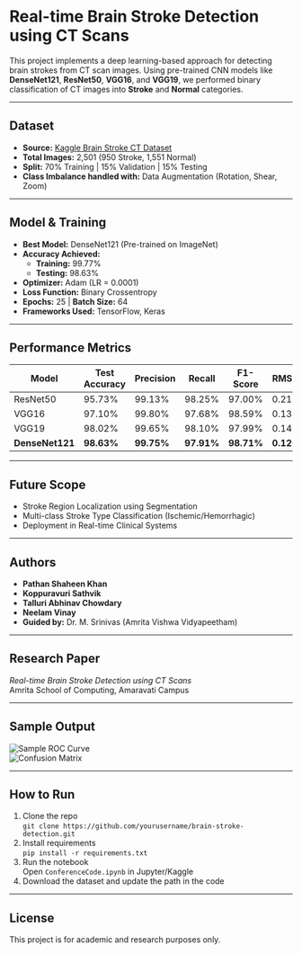 # Real-time Brain Stroke Detection using CT Scans

This project implements a deep learning-based approach for detecting brain strokes from CT scan images. Using pre-trained CNN models like **DenseNet121**, **ResNet50**, **VGG16**, and **VGG19**, we performed binary classification of CT images into **Stroke** and **Normal** categories.

---

##  Dataset
- **Source:** [Kaggle Brain Stroke CT Dataset](https://www.kaggle.com/datasets/afridimoosa/brain-stroke-dataset)
- **Total Images:** 2,501 (950 Stroke, 1,551 Normal)
- **Split:** 70% Training | 15% Validation | 15% Testing
- **Class Imbalance handled with:** Data Augmentation (Rotation, Shear, Zoom)

---

##  Model & Training
- **Best Model:** DenseNet121 (Pre-trained on ImageNet)
- **Accuracy Achieved:** 
  - **Training:** 99.77%
  - **Testing:** 98.63%
- **Optimizer:** Adam (LR = 0.0001)
- **Loss Function:** Binary Crossentropy
- **Epochs:** 25 | **Batch Size:** 64
- **Frameworks Used:** TensorFlow, Keras

---

##  Performance Metrics
| Model     | Test Accuracy | Precision | Recall | F1-Score | RMSE  |
|-----------|----------------|-----------|--------|----------|-------|
| ResNet50 | 95.73%        | 99.13%   | 98.25% | 97.00%  | 0.214 |
| VGG16    | 97.10%        | 99.80%   | 97.68% | 98.59%  | 0.132 |
| VGG19    | 98.02%        | 99.65%   | 98.10% | 97.99%  | 0.148 |
| **DenseNet121** | **98.63%** | **99.75%** | **97.91%** | **98.71%** | **0.126** |

---

##  Future Scope
- Stroke Region Localization using Segmentation
- Multi-class Stroke Type Classification (Ischemic/Hemorrhagic)
- Deployment in Real-time Clinical Systems

---

##  Authors
- **Pathan Shaheen Khan**
- **Koppuravuri Sathvik**
- **Talluri Abhinav Chowdary**
- **Neelam Vinay**
- **Guided by:** Dr. M. Srinivas (Amrita Vishwa Vidyapeetham)

---

##  Research Paper
*Real-time Brain Stroke Detection using CT Scans*  
Amrita School of Computing, Amaravati Campus

---

##  Sample Output
![Sample ROC Curve](path/to/roc_curve.png)  
![Confusion Matrix](path/to/confusion_matrix.png)

---

##  How to Run
1. Clone the repo  
   `git clone https://github.com/yourusername/brain-stroke-detection.git`
2. Install requirements  
   `pip install -r requirements.txt`
3. Run the notebook  
   Open `ConferenceCode.ipynb` in Jupyter/Kaggle  
4. Download the dataset and update the path in the code  

---

##  License
This project is for academic and research purposes only.

